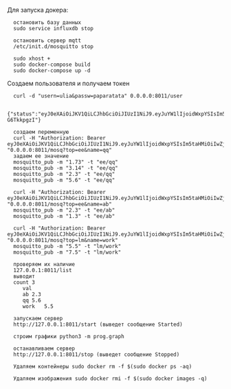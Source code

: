    Для запуска докера:

      остановить базу данных
      sudo service influxdb stop

      остановить сервер mqtt
      /etc/init.d/mosquitto stop

      sudo xhost +
      sudo docker-compose build
      sudo docker-compose up -d
   
   Cоздаем пользователя и получаем токен

      curl -d "usern=ulia&passw=paparatata" 0.0.0.0:8011/user 

      {"status":"eyJ0eXAiOiJKV1QiLCJhbGciOiJIUzI1NiJ9.eyJuYW1lIjoidWxpYSIsIm5taHMiOiIwZjMxM2M5YjY4MTQ4MDMwMDg3NWJjZTI2ZmE5YjE0ODMyNTMyZmM1OWJlZTg2ZDZlODZhMWY5OTU4Nzk1MDhiIiwic2VjIjoiaWVpZWllaWFhYWFhYWFvb28xMjQxMDI0azEyMCIsInJhbmRvbSI6IjAuMDA5NzQzMDAyNDg2Nzc2MTc2In0.pw6nbeITQkpFXyxds9VaV3Rc4d9JQFkAw-G6TkkpgzI"}

      создаем переменную
      curl -H "Authorization: Bearer eyJ0eXAiOiJKV1QiLCJhbGciOiJIUzI1NiJ9.eyJuYW1lIjoidWxpYSIsIm5taHMiOiIwZjMxM2M5YjY4MTQ4MDMwMDg3NWJjZTI2ZmE5YjE0ODMyNTMyZmM1OWJlZTg2ZDZlODZhMWY5OTU4Nzk1MDhiIiwic2VjIjoiaWVpZWllaWFhYWFhYWFvb28xMjQxMDI0azEyMCIsInJhbmRvbSI6IjAuOTcxMzk4MzU5MTk4MTk3NiJ9.2xh8jXkpph95ctqX1lkoTaLy_f31MkUvewgMntkC2mc" "0.0.0.0:8011/mosq?top=ee&name=qq"
      задаем ее значение
      mosquitto_pub -m "1.73" -t "ee/qq"
      mosquitto_pub -m "3.14" -t "ee/qq"
      mosquitto_pub -m "2.3" -t "ee/qq"
      mosquitto_pub -m "5.6" -t "ee/qq"
  
      curl -H "Authorization: Bearer eyJ0eXAiOiJKV1QiLCJhbGciOiJIUzI1NiJ9.eyJuYW1lIjoidWxpYSIsIm5taHMiOiIwZjMxM2M5YjY4MTQ4MDMwMDg3NWJjZTI2ZmE5YjE0ODMyNTMyZmM1OWJlZTg2ZDZlODZhMWY5OTU4Nzk1MDhiIiwic2VjIjoiaWVpZWllaWFhYWFhYWFvb28xMjQxMDI0azEyMCIsInJhbmRvbSI6IjAuOTcxMzk4MzU5MTk4MTk3NiJ9.2xh8jXkpph95ctqX1lkoTaLy_f31MkUvewgMntkC2mc" "0.0.0.0:8011/mosq?top=ee&name=ab"
      mosquitto_pub -m "2.3" -t "ee/ab"
      mosquitto_pub -m "1.3" -t "ee/ab"

      curl -H "Authorization: Bearer eyJ0eXAiOiJKV1QiLCJhbGciOiJIUzI1NiJ9.eyJuYW1lIjoidWxpYSIsIm5taHMiOiIwZjMxM2M5YjY4MTQ4MDMwMDg3NWJjZTI2ZmE5YjE0ODMyNTMyZmM1OWJlZTg2ZDZlODZhMWY5OTU4Nzk1MDhiIiwic2VjIjoiaWVpZWllaWFhYWFhYWFvb28xMjQxMDI0azEyMCIsInJhbmRvbSI6IjAuOTcxMzk4MzU5MTk4MTk3NiJ9.2xh8jXkpph95ctqX1lkoTaLy_f31MkUvewgMntkC2mc" "0.0.0.0:8011/mosq?top=lm&name=work"
      mosquitto_pub -m "5.5" -t "lm/work"
      mosquitto_pub -m "7.5" -t "lm/work"

      проверяем их наличие
      127.0.0.1:8011/list
      выводит
      count	3
         val	
         ab	2.3
         qq	5.6
         work	5.5

      запускаем сервер 
      http://127.0.0.1:8011/start (выведет сообщение Started)

      строим графики python3 -m prog.graph

      останавливаем сервер 
      http://127.0.0.1:8011/stop (выведет сообщение Stopped)

      Удаляем контейнеры sudo docker rm -f $(sudo docker ps -aq)

      Удаляем изображения sudo docker rmi -f $(sudo docker images -q)
